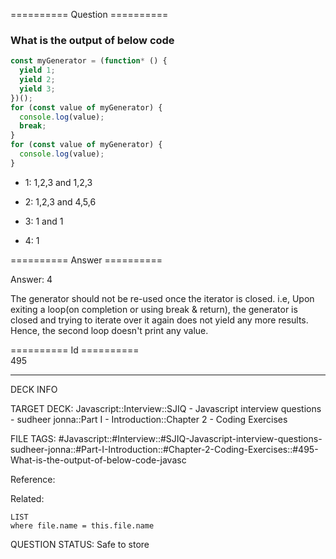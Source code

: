 ========== Question ==========  

### What is the output of below code

```javascript
const myGenerator = (function* () {
  yield 1;
  yield 2;
  yield 3;
})();
for (const value of myGenerator) {
  console.log(value);
  break;
}
for (const value of myGenerator) {
  console.log(value);
}
```

- 1: 1,2,3 and 1,2,3

- 2: 1,2,3 and 4,5,6

- 3: 1 and 1

- 4: 1  

========== Answer ==========  

Answer: 4

The generator should not be re-used once the iterator is closed. i.e, Upon
exiting a loop(on completion or using break & return), the generator is closed
and trying to iterate over it again does not yield any more results. Hence, the
second loop doesn't print any value.

========== Id ==========  
495

---

DECK INFO

TARGET DECK: Javascript::Interview::SJIQ - Javascript interview questions - sudheer jonna::Part I - Introduction::Chapter 2 - Coding Exercises

FILE TAGS: #Javascript::#Interview::#SJIQ-Javascript-interview-questions-sudheer-jonna::#Part-I-Introduction::#Chapter-2-Coding-Exercises::#495-What-is-the-output-of-below-code-javasc

Reference:

Related:

```dataview
LIST
where file.name = this.file.name
```

QUESTION STATUS: Safe to store
